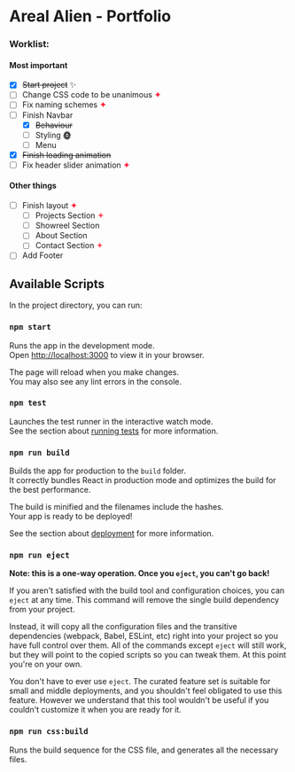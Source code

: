 # Areal Alien - Portfolio

### Worklist:

#### Most important

- [x] ~~Start project~~ <span>✨</span>
- [ ] Change CSS code to be unanimous <span style="color:#ff213b">**✦**</span>
- [ ] Fix naming schemes <span style="color:#ff213b">**✦**</span>
- [ ] Finish Navbar
    - [x] ~~Behaviour~~
    - [ ] Styling <span>**🌞**</span>
    - [ ] Menu
- [x] ~~Finish loading animation~~
- [ ] Fix header slider animation <span style="color:#ff213b">**✦**</span>

#### Other things

- [ ] Finish layout <span style="color:#ff213b">**✦**</span>
  - [ ] Projects Section <span style="color:#ff4d61">**✦**</span>
  - [ ] Showreel Section
  - [ ] About Section
  - [ ] Contact Section <span style="color:#ff4d61">**✦**</span>
- [ ] Add Footer

## Available Scripts

In the project directory, you can run:

### `npm start`

Runs the app in the development mode.\
Open [http://localhost:3000](http://localhost:3000) to view it in your browser.

The page will reload when you make changes.\
You may also see any lint errors in the console.

### `npm test`

Launches the test runner in the interactive watch mode.\
See the section about [running tests](https://facebook.github.io/create-react-app/docs/running-tests) for more information.

### `npm run build`

Builds the app for production to the `build` folder.\
It correctly bundles React in production mode and optimizes the build for the best performance.

The build is minified and the filenames include the hashes.\
Your app is ready to be deployed!

See the section about [deployment](https://facebook.github.io/create-react-app/docs/deployment) for more information.

### `npm run eject`

**Note: this is a one-way operation. Once you `eject`, you can't go back!**

If you aren't satisfied with the build tool and configuration choices, you can `eject` at any time. This command will remove the single build dependency from your project.

Instead, it will copy all the configuration files and the transitive dependencies (webpack, Babel, ESLint, etc) right into your project so you have full control over them. All of the commands except `eject` will still work, but they will point to the copied scripts so you can tweak them. At this point you're on your own.

You don't have to ever use `eject`. The curated feature set is suitable for small and middle deployments, and you shouldn't feel obligated to use this feature. However we understand that this tool wouldn't be useful if you couldn't customize it when you are ready for it.

### `npm run css:build`

Runs the build sequence for the CSS file, and generates all the necessary files.
